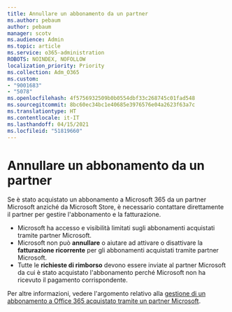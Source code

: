 ```yaml
---
title: Annullare un abbonamento da un partner
ms.author: pebaum
author: pebaum
manager: scotv
ms.audience: Admin
ms.topic: article
ms.service: o365-administration
ROBOTS: NOINDEX, NOFOLLOW
localization_priority: Priority
ms.collection: Adm_O365
ms.custom:
- "9001683"
- "5078"
ms.openlocfilehash: 4f5756932509b0b0554dbf33c268745c01fad548
ms.sourcegitcommit: 8bc60ec34bc1e40685e3976576e04a2623f63a7c
ms.translationtype: HT
ms.contentlocale: it-IT
ms.lasthandoff: 04/15/2021
ms.locfileid: "51819660"
---
```

# <a name="cancel-subscription-from-partner"></a>Annullare un abbonamento da un partner

Se è stato acquistato un abbonamento a Microsoft 365 da un partner Microsoft anziché da Microsoft Store, è necessario contattare direttamente il partner per gestire l'abbonamento e la fatturazione.

- Microsoft ha accesso e visibilità limitati sugli abbonamenti acquistati tramite partner Microsoft. 
- Microsoft non può **annullare** o aiutare ad attivare o disattivare la **fatturazione ricorrente** per gli abbonamenti acquistati tramite partner Microsoft. 
- Tutte le **richieste di rimborso** devono essere inviate al partner Microsoft da cui è stato acquistato l'abbonamento perché Microsoft non ha ricevuto il pagamento corrispondente. 

Per altre informazioni, vedere l'argomento relativo alla [gestione di un abbonamento a Office 365 acquistato tramite un partner Microsoft](https://support.microsoft.com/help/4230739/microsoft-account-manage-office-365-subscription-from-third-party). 
